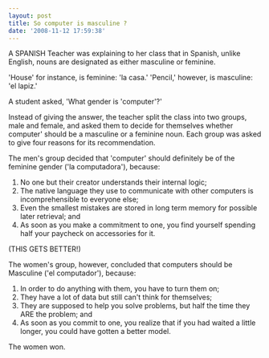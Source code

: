 ```yaml
---
layout: post
title: So computer is masculine ?
date: '2008-11-12 17:59:38'
---
```


A SPANISH Teacher was explaining to her class that in Spanish, unlike English, nouns are designated as either masculine or feminine.

'House' for instance, is feminine: 'la casa.' 'Pencil,' however, is masculine: 'el lapiz.'

A student asked, 'What gender is 'computer'?'

Instead of giving the answer, the teacher split the class into two groups, male and female, and asked them to decide for themselves whether computer' should be a masculine or a feminine noun.  Each group was asked to give four reasons for its recommendation.

The men's group decided that 'computer' should definitely be of the feminine gender ('la computadora'), because:
<ol>
	<li>No one but their creator understands their internal logic;</li>
	<li>The  native language they use to communicate with other computers is incomprehensible to everyone else;</li>
	<li>Even the smallest mistakes are stored in long term memory for possible later retrieval; and</li>
	<li>As  soon as you make a commitment to one, you find yourself spending half your paycheck on accessories for it.</li>
</ol>
(THIS GETS BETTER!)

The women's group, however, concluded that computers should be Masculine ('el computador'), because:
<ol>
	<li> In order to do anything with them, you have to turn them on;</li>
	<li>They have a lot of data but still can't think for themselves;</li>
	<li>They  are supposed to help you solve problems, but half the time they ARE the problem; and</li>
	<li>As soon as you commit to one, you realize that if you had waited a little longer, you could have gotten a better model.</li>
</ol>
The women won.